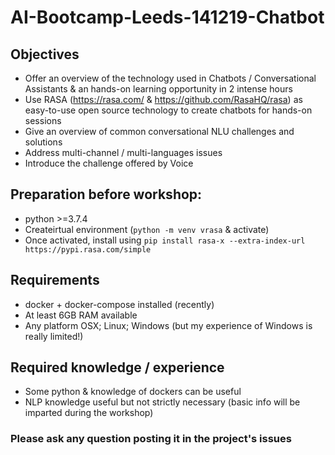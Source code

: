 # AI-Bootcamp-Leeds-141219-Chatbot

## Objectives
* Offer an overview of the technology used in Chatbots / Conversational Assistants & an hands-on learning opportunity in 2 intense hours
* Use RASA (https://rasa.com/ & https://github.com/RasaHQ/rasa) as easy-to-use open source technology to create chatbots for hands-on sessions
* Give an overview of common conversational NLU challenges and solutions
* Address multi-channel / multi-languages issues
* Introduce the challenge offered by Voice



## Preparation before workshop:
* python >=3.7.4
* Createirtual environment (`python -m venv vrasa` & activate)
* Once activated, install using `pip install rasa-x --extra-index-url https://pypi.rasa.com/simple`



## Requirements
* docker + docker-compose installed (recently)
* At least 6GB RAM available
* Any platform OSX; Linux; Windows (but my experience of Windows is really limited!)


## Required knowledge / experience
* Some python & knowledge of dockers can be useful
* NLP knowledge useful but not strictly necessary (basic info will be imparted during the workshop)


### Please ask any question posting it in the project's issues

